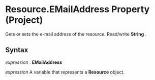 
# Resource.EMailAddress Property (Project)

Gets or sets the e-mail address of the resource. Read/write  **String** .


## Syntax

 _expression_ . **EMailAddress**

 _expression_ A variable that represents a **Resource** object.

